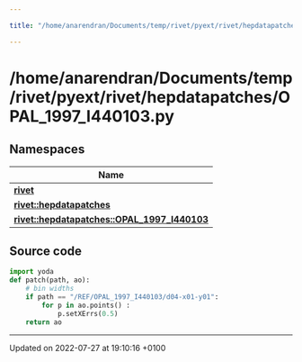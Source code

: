 ```yaml
---

title: "/home/anarendran/Documents/temp/rivet/pyext/rivet/hepdatapatches/OPAL_1997_I440103.py"

---
```


# /home/anarendran/Documents/temp/rivet/pyext/rivet/hepdatapatches/OPAL_1997_I440103.py



## Namespaces

| Name           |
| -------------- |
| **[rivet](http://example.org/namespaces/namespacerivet/)**  |
| **[rivet::hepdatapatches](http://example.org/namespaces/namespacerivet_1_1hepdatapatches/)**  |
| **[rivet::hepdatapatches::OPAL_1997_I440103](http://example.org/namespaces/namespacerivet_1_1hepdatapatches_1_1opal__1997__i440103/)**  |




## Source code

```python
import yoda
def patch(path, ao):
    # bin widths
    if path == "/REF/OPAL_1997_I440103/d04-x01-y01":
        for p in ao.points() :
            p.setXErrs(0.5)
    return ao
```


-------------------------------

Updated on 2022-07-27 at 19:10:16 +0100
